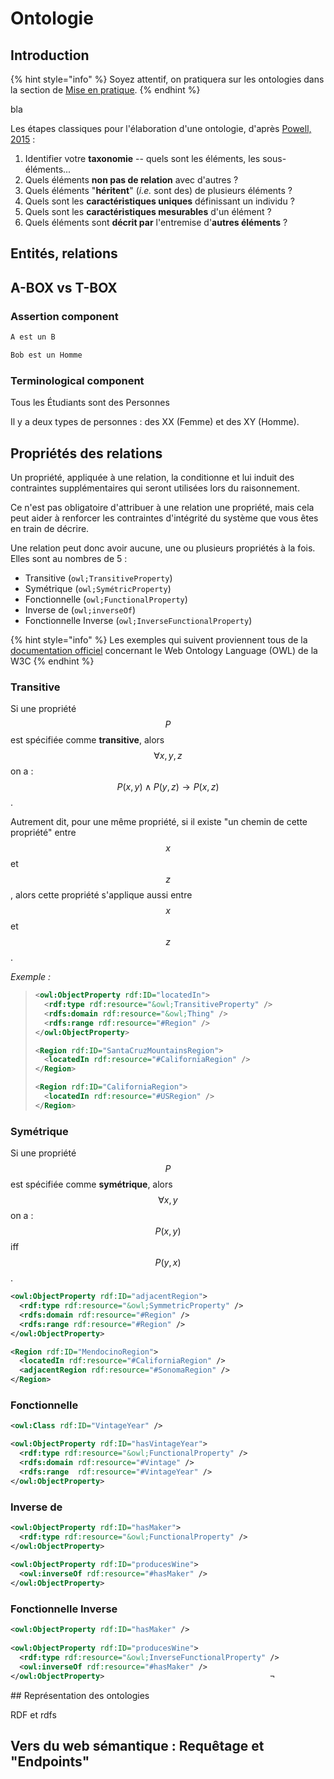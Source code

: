 # Ontologie

## Introduction

{% hint style="info" %}
Soyez attentif, on pratiquera sur les ontologies dans la section de [Mise en pratique](../handson/tuto.md).
{% endhint %}

bla

Les étapes classiques pour l'élaboration d'une ontologie, d'après [Powell, 2015](../REF.md/#powell2015) :

1. Identifier votre **taxonomie** -- quels sont les éléments, les sous-éléments...
2. Quels éléments **non pas de relation** avec d'autres ?
3. Quels éléments "**héritent**" (*i.e.* sont des) de plusieurs éléments ?
4. Quels sont les **caractéristiques uniques** définissant un individu ?
5. Quels sont les **caractéristiques mesurables** d'un élément ?
6. Quels éléments sont **décrit par** l'entremise d'**autres éléments** ?

## Entités, relations

## A-BOX vs T-BOX

### Assertion component

```rdf
A est un B
```

```rdf
Bob est un Homme
```

### Terminological component

Tous les Étudiants sont des Personnes

Il y a deux types de personnes : des XX (Femme) et des XY (Homme).


## Propriétés des relations

Un propriété, appliquée à une relation, la conditionne et lui induit des contraintes supplémentaires qui seront utilisées lors du raisonnement.

Ce n'est pas obligatoire d'attribuer à une relation une propriété, mais cela peut aider à renforcer les contraintes d'intégrité du système que vous êtes en train de décrire.

Une relation peut donc avoir aucune, une ou plusieurs propriétés à la fois. Elles sont au nombres de 5 :

* Transitive (`owl;TransitiveProperty`)
* Symétrique (`owl;SymétricProperty`)
* Fonctionnelle (`owl;FunctionalProperty`) 
* Inverse de (`owl;inverseOf`)
* Fonctionnelle Inverse (`owl;InverseFunctionalProperty`)

{% hint style="info" %}
Les exemples qui suivent proviennent tous de la [documentation officiel](https://www.w3.org/TR/2004/REC-owl-guide-20040210/#PropertyCharacteristics) concernant le Web Ontology Language (OWL) de la W3C
{% endhint %}

### Transitive

Si une propriété $$P$$ est spécifiée comme **transitive**, alors $$\forall x, y, z$$ on a : $$P(x,y) \wedge P(y,z) \rightarrow P(x,z)$$.

Autrement dit, pour une même propriété, si il existe "un chemin de cette propriété" entre $$x$$ et $$z$$, alors cette propriété s'applique aussi entre $$x$$ et $$z$$.

*Exemple :*
> ```rdf
> <owl:ObjectProperty rdf:ID="locatedIn">
>   <rdf:type rdf:resource="&owl;TransitiveProperty" />
>   <rdfs:domain rdf:resource="&owl;Thing" />
>   <rdfs:range rdf:resource="#Region" />
> </owl:ObjectProperty>
> 
> <Region rdf:ID="SantaCruzMountainsRegion">
>   <locatedIn rdf:resource="#CaliforniaRegion" />
> </Region>
> 
> <Region rdf:ID="CaliforniaRegion">
>   <locatedIn rdf:resource="#USRegion" />
> </Region>
> ```

### Symétrique

Si une propriété $$P$$ est spécifiée comme **symétrique**, alors $$\forall x, y$$ on a : $$P(x,y)$$ iff $$P(y,x)$$.

```rdf
<owl:ObjectProperty rdf:ID="adjacentRegion">
  <rdf:type rdf:resource="&owl;SymmetricProperty" />
  <rdfs:domain rdf:resource="#Region" />
  <rdfs:range rdf:resource="#Region" />
</owl:ObjectProperty>

<Region rdf:ID="MendocinoRegion">
  <locatedIn rdf:resource="#CaliforniaRegion" />
  <adjacentRegion rdf:resource="#SonomaRegion" />
</Region>
```

### Fonctionnelle

```rdf
<owl:Class rdf:ID="VintageYear" />

<owl:ObjectProperty rdf:ID="hasVintageYear">
  <rdf:type rdf:resource="&owl;FunctionalProperty" />
  <rdfs:domain rdf:resource="#Vintage" />
  <rdfs:range  rdf:resource="#VintageYear" />
</owl:ObjectProperty>
```

### Inverse de

```rdf
<owl:ObjectProperty rdf:ID="hasMaker">
  <rdf:type rdf:resource="&owl;FunctionalProperty" />
</owl:ObjectProperty>
  
<owl:ObjectProperty rdf:ID="producesWine">
  <owl:inverseOf rdf:resource="#hasMaker" />
</owl:ObjectProperty>
```

### Fonctionnelle Inverse

```rdf
<owl:ObjectProperty rdf:ID="hasMaker" />
  
<owl:ObjectProperty rdf:ID="producesWine">
  <rdf:type rdf:resource="&owl;InverseFunctionalProperty" />
  <owl:inverseOf rdf:resource="#hasMaker" />
</owl:ObjectProperty>                                     ¬ 
```

## Représentation des ontologies

RDF et rdfs

## Vers du web sémantique : Requêtage et "Endpoints"

